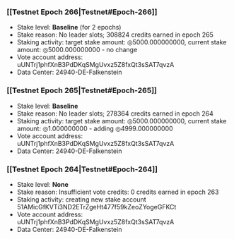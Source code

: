 ### [[Testnet Epoch 266|Testnet#Epoch-266]]
* Stake level: **Baseline** (for 2 epochs)
* Stake reason: No leader slots; 308824 credits earned in epoch 265
* Staking activity: target stake amount: ◎5000.000000000, current stake amount: ◎5000.000000000 - no change
* Vote account address: uUNTrj1phfXnB3PdDKqSMgUvxz5Z8fxQt3sSAT7qvzA
* Data Center: 24940-DE-Falkenstein
### [[Testnet Epoch 265|Testnet#Epoch-265]]
* Stake level: **Baseline**
* Stake reason: No leader slots; 278364 credits earned in epoch 264
* Staking activity: target stake amount: ◎5000.000000000, current stake amount: ◎1.000000000 - adding ◎4999.000000000
* Vote account address: uUNTrj1phfXnB3PdDKqSMgUvxz5Z8fxQt3sSAT7qvzA
* Data Center: 24940-DE-Falkenstein
### [[Testnet Epoch 264|Testnet#Epoch-264]]
* Stake level: **None**
* Stake reason: Insufficient vote credits: 0 credits earned in epoch 263
* Staking activity: creating new stake account 51AMicGfKVTi3ND2ETrZgeHt477f59kZeoZYogeGFKCt
* Vote account address: uUNTrj1phfXnB3PdDKqSMgUvxz5Z8fxQt3sSAT7qvzA
* Data Center: 24940-DE-Falkenstein
